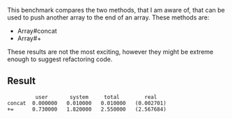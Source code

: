 This benchmark compares the two methods, that I am aware of, that can be used to push another array to the end of an array. These methods are:
* Array#concat
* Array#+

These results are not the most exciting, however they might be extreme enough to suggest refactoring code.

## Result
```
         user       system     total        real
concat  0.000000   0.010000   0.010000   (0.002701)
+=      0.730000   1.820000   2.550000   (2.567684)
```

